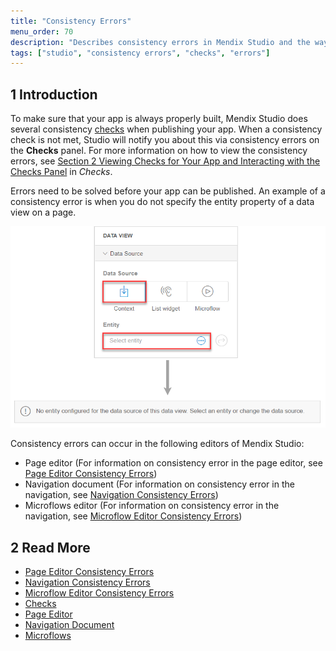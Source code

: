 ```yaml
---
title: "Consistency Errors"
menu_order: 70
description: "Describes consistency errors in Mendix Studio and the way to fix them."
tags: ["studio", "consistency errors", "checks", "errors"]
---
```


## 1 Introduction 

To make sure that your app is always properly built, Mendix Studio does several consistency [checks](checks) when publishing your app. When a consistency check is not met, Studio will notify you about this via consistency errors on the **Checks** panel. For more information on how to view the consistency errors, see [Section 2 Viewing Checks for Your App and Interacting with the Checks Panel](checks#viewing-checks) in *Checks*. 

Errors need to be solved before your app can be published. An example of a consistency error is when you do not specify the entity property of a data view on a page. 

![](attachments/consistency-errors/data-view-no-entity.png)

Consistency errors can occur in the following editors of Mendix Studio:

* Page editor (For information on consistency error in the page editor, see [Page Editor Consistency Errors](consistency-errors-pages))
* Navigation document (For information on consistency error in the navigation, see [Navigation Consistency Errors](consistency-errors-navigation))
* Microflows editor (For information on consistency error in the navigation, see [Microflow Editor Consistency Errors](consistency-errors-microflows))

##  2 Read More

* [Page Editor Consistency Errors](consistency-errors-pages)
* [Navigation Consistency Errors](consistency-errors-navigation)
* [Microflow Editor Consistency Errors](consistency-errors-microflows)
* [Checks](checks)
* [Page Editor](page-editor)
* [Navigation Document](navigation)
* [Microflows](microflows)